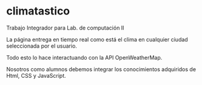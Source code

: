 # climatastico
Trabajo Integrador para Lab. de computación II

La página entrega en tiempo real como está el clima en cualquier ciudad seleccionada por el usuario.

Todo esto lo hace interactuando con la API OpenWeatherMap.

Nosotros como alumnos debemos integrar los conocimientos adquiridos de Html, CSS y JavaScript.